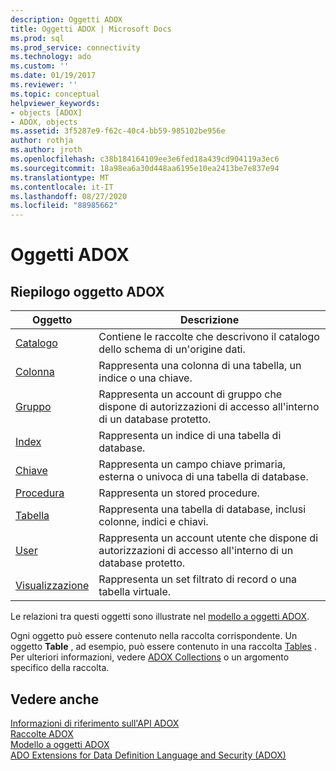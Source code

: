 ```yaml
---
description: Oggetti ADOX
title: Oggetti ADOX | Microsoft Docs
ms.prod: sql
ms.prod_service: connectivity
ms.technology: ado
ms.custom: ''
ms.date: 01/19/2017
ms.reviewer: ''
ms.topic: conceptual
helpviewer_keywords:
- objects [ADOX]
- ADOX, objects
ms.assetid: 3f5287e9-f62c-40c4-bb59-985102be956e
author: rothja
ms.author: jroth
ms.openlocfilehash: c38b184164109ee3e6fed18a439cd904119a3ec6
ms.sourcegitcommit: 18a98ea6a30d448aa6195e10ea2413be7e837e94
ms.translationtype: MT
ms.contentlocale: it-IT
ms.lasthandoff: 08/27/2020
ms.locfileid: "88985662"
---
```

# <a name="adox-objects"></a>Oggetti ADOX
## <a name="adox-object-summary"></a>Riepilogo oggetto ADOX  
  
|Oggetto|Descrizione|  
|------------|-----------------|  
|[Catalogo](./catalog-object-adox.md)|Contiene le raccolte che descrivono il catalogo dello schema di un'origine dati.|  
|[Colonna](./column-object-adox.md)|Rappresenta una colonna di una tabella, un indice o una chiave.|  
|[Gruppo](./group-object-adox.md)|Rappresenta un account di gruppo che dispone di autorizzazioni di accesso all'interno di un database protetto.|  
|[Index](./index-object-adox.md)|Rappresenta un indice di una tabella di database.|  
|[Chiave](./key-object-adox.md)|Rappresenta un campo chiave primaria, esterna o univoca di una tabella di database.|  
|[Procedura](./procedure-object-adox.md)|Rappresenta un stored procedure.|  
|[Tabella](./table-object-adox.md)|Rappresenta una tabella di database, inclusi colonne, indici e chiavi.|  
|[User](./user-object-adox.md)|Rappresenta un account utente che dispone di autorizzazioni di accesso all'interno di un database protetto.|  
|[Visualizzazione](./view-object-adox.md)|Rappresenta un set filtrato di record o una tabella virtuale.|  
  
 Le relazioni tra questi oggetti sono illustrate nel [modello a oggetti ADOX](./adox-object-model.md).  
  
 Ogni oggetto può essere contenuto nella raccolta corrispondente. Un oggetto **Table** , ad esempio, può essere contenuto in una raccolta [Tables](./tables-collection-adox.md) . Per ulteriori informazioni, vedere [ADOX Collections](./adox-collections.md) o un argomento specifico della raccolta.  
  
## <a name="see-also"></a>Vedere anche  
 [Informazioni di riferimento sull'API ADOX](./adox-object-model.md?view=sql-server-ver15)   
 [Raccolte ADOX](./adox-collections.md)   
 [Modello a oggetti ADOX](./adox-object-model.md)   
 [ADO Extensions for Data Definition Language and Security (ADOX)](../../guide/extensions/ado-extensions-for-data-definition-language-and-security-adox.md)